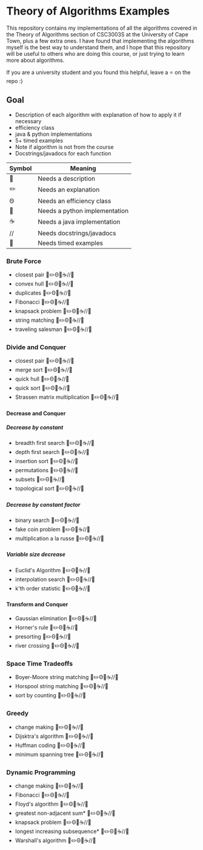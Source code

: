 # Theory of Algorithms Examples
This repository contains my implementations of all the algorithms covered in the Theory of Algorithms section of CSC3003S at the University of Cape Town, plus a few extra ones.
I have found that implementing the algorithms myself is the best way to understand them, and I hope that this repository will be useful to others who are doing this course, or just trying to learn more about algorithms.

If you are a university student and you found this helpful, leave a ⭐ on the repo :)

## Goal
- Description of each algorithm with explanation of how to apply it if necessary
- efficiency class
- java & python implementations
- 5+ timed examples
- Note if algorithm is not from the course
- Docstrings/javadocs for each function

| Symbol | Meaning                       |
| ------ | ----------------------------- |
| 📝      | Needs a description           |
| ✏️      | Needs an explanation          |
| Θ      | Needs an efficiency class     |
| 🐍      | Needs a python implementation |
| ☕      | Needs a java implementation   |
| //     | Needs docstrings/javadocs     |
| 🧪      | Needs timed examples          |

### Brute Force
- closest pair						📝✏️Θ🐍☕//🧪
- convex hull						📝✏️Θ🐍☕//🧪
- duplicates						📝✏️Θ🐍☕//🧪
- Fibonacci							📝✏️Θ🐍☕//🧪
- knapsack problem					📝✏️Θ🐍☕//🧪
- string matching					📝✏️Θ🐍☕//🧪
- traveling salesman				📝✏️Θ🐍☕//🧪
### Divide and Conquer
- closest pair						📝✏️Θ🐍☕//🧪
- merge sort						📝✏️Θ🐍☕//🧪
- quick hull						📝✏️Θ🐍☕//🧪
- quick sort						📝✏️Θ🐍☕//🧪
- Strassen matrix multiplication	📝✏️Θ🐍☕//🧪
#### Decrease and Conquer
##### Decrease by constant
- breadth first search				📝✏️Θ🐍☕//🧪
- depth first search				📝✏️Θ🐍☕//🧪
- insertion sort					📝✏️Θ🐍☕//🧪
- permutations						📝✏️Θ🐍☕//🧪
- subsets							📝✏️Θ🐍☕//🧪
- topological sort					📝✏️Θ🐍☕//🧪
##### Decrease by constant factor
- binary search						📝✏️Θ🐍☕//🧪
- fake coin problem					📝✏️Θ🐍☕//🧪
- multiplication a la russe			📝✏️Θ🐍☕//🧪
##### Variable size decrease
- Euclid's Algorithm				📝✏️Θ🐍☕//🧪
- interpolation search				📝✏️Θ🐍☕//🧪
- k'th order statistic				📝✏️Θ🐍☕//🧪
#### Transform and Conquer
- Gaussian elimination				📝✏️Θ🐍☕//🧪
- Horner's rule						📝✏️Θ🐍☕//🧪
- presorting						📝✏️Θ🐍☕//🧪
- river crossing					📝✏️Θ🐍☕//🧪
### Space Time Tradeoffs
- Boyer-Moore string matching		📝✏️Θ🐍☕//🧪
- Horspool string matching			📝✏️Θ🐍☕//🧪
- sort by counting					📝✏️Θ🐍☕//🧪
### Greedy
- change making						📝✏️Θ🐍☕//🧪
- Dijsktra's algorithm				📝✏️Θ🐍☕//🧪
- Huffman coding					📝✏️Θ🐍☕//🧪
- minimum spanning tree				📝✏️Θ🐍☕//🧪
### Dynamic Programming
- change making						📝✏️Θ🐍☕//🧪
- Fibonacci							📝✏️Θ🐍☕//🧪
- Floyd's algorithm					📝✏️Θ🐍☕//🧪
- greatest non-adjacent sum*		📝✏️Θ🐍☕//🧪
- knapsack problem					📝✏️Θ🐍☕//🧪
- longest increasing subsequence*	📝✏️Θ🐍☕//🧪
- Warshall's algorithm				📝✏️Θ🐍☕//🧪